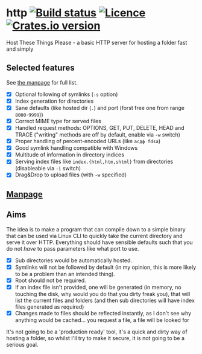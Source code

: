 # http [![Build status](https://travis-ci.org/thecoshman/http.svg)](https://travis-ci.org/thecoshman/http) [![Licence](https://img.shields.io/badge/license-MIT-blue.svg?style=flat)](LICENSE) [![Crates.io version](http://meritbadge.herokuapp.com/https)](https://crates.io/crates/https)
Host These Things Please - a basic HTTP server for hosting a folder fast and simply

## Selected features

See [the manpage](http.md) for full list.

  * [x] Optional following of symlinks (`-s` option)
  * [x] Index generation for directories
  * [x] Sane defaults (like hosted dir (`.`) and port (forst free one from range `8000`-`9999`))
  * [x] Correct MIME type for served files
  * [x] Handled request methods: OPTIONS, GET, PUT, DELETE, HEAD and TRACE ("writing" methods are off by default, enable via `-w` switch)
  * [x] Proper handling of percent-encoded URLs (like `асдф fdsa`)
  * [x] Good symlink handling compatible with Windows
  * [x] Multitude of information in directory indices
  * [x] Serving index files like `index.{html,htm,shtml}` from directories (disableable via `-i` switch)
  * [x] Drag&Drop to upload files (with `-w` specified)

## [Manpage](http.md)

## Aims
The idea is to make a program that can compile down to a simple binary that can be used via Linux CLI to quickly take the current directory and serve it over HTTP. Everything should have sensible defaults such that you do not *have* to pass parameters like what port to use.

  * [x] Sub directories would be automatically hosted.
  * [x] Symlinks will not be followed by default (in my opinion, this is more likely to be a problem than an intended thing).
  * [x] Root should not be required.
  * [x] If an index file isn't provided, one will be generated (in memory, no touching the disk, why would you do that you dirty freak you), that will list the current files and folders (and then sub directories will have index files generated as required)
  * [x] Changes made to files should be reflected instantly, as I don't see why anything would be cached... you request a file, a file will be looked for

It's not going to be a 'production ready' tool, it's a quick and dirty way of hosting a folder, so whilst I'll try to make it secure, it is not going to be a serious goal.
